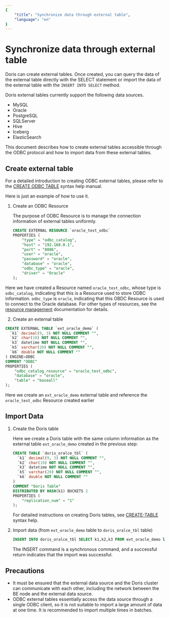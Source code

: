 ```yaml
---
{
    "title": "Synchronize data through external table",
    "language": "en"
}
---
```


# Synchronize data through external table

Doris can create external tables. Once created, you can query the data of the external table directly with the SELECT statement or import the data of the external table with the `INSERT INTO SELECT` method.

Doris external tables currently support the following data sources.

- MySQL
- Oracle
- PostgreSQL
- SQLServer
- Hive 
- Iceberg
- ElasticSearch

This document describes how to create external tables accessible through the ODBC protocol and how to import data from these external tables.

## Create external table

For a detailed introduction to creating ODBC external tables, please refer to the [CREATE ODBC TABLE](../../../sql-manual/sql-reference/Data-Definition-Statements/Create/CREATE-EXTERNAL-TABLE.md) syntax help manual.

Here is just an example of how to use it.

1. Create an ODBC Resource

   The purpose of ODBC Resource is to manage the connection information of external tables uniformly.

   ```sql
   CREATE EXTERNAL RESOURCE `oracle_test_odbc`
   PROPERTIES (
       "type" = "odbc_catalog",
       "host" = "192.168.0.1",
       "port" = "8086",
       "user" = "oracle",
       "password" = "oracle",
       "database" = "oracle",
       "odbc_type" = "oracle",
       "driver" = "Oracle"
   );
   ```

Here we have created a Resource named `oracle_test_odbc`, whose type is `odbc_catalog`, indicating that this is a Resource used to store ODBC information. `odbc_type` is `oracle`, indicating that this OBDC Resource is used to connect to the Oracle database. For other types of resources, see the [resource management](../../../advanced/resource.md) documentation for details.

2. Create an external table

```sql
CREATE EXTERNAL TABLE `ext_oracle_demo` (
  `k1` decimal(9, 3) NOT NULL COMMENT "",
  `k2` char(10) NOT NULL COMMENT "",
  `k3` datetime NOT NULL COMMENT "",
  `k5` varchar(20) NOT NULL COMMENT "",
  `k6` double NOT NULL COMMENT ""
) ENGINE=ODBC
COMMENT "ODBC"
PROPERTIES (
    "odbc_catalog_resource" = "oracle_test_odbc",
    "database" = "oracle",
    "table" = "baseall"
);
```

Here we create an `ext_oracle_demo` external table and reference the `oracle_test_odbc` Resource created earlier

## Import Data

1. Create the Doris table

   Here we create a Doris table with the same column information as the external table `ext_oracle_demo` created in the previous step:

   ```sql
   CREATE TABLE `doris_oralce_tbl` (
     `k1` decimal(9, 3) NOT NULL COMMENT "",
     `k2` char(10) NOT NULL COMMENT "",
     `k3` datetime NOT NULL COMMENT "",
     `k5` varchar(20) NOT NULL COMMENT "",
     `k6` double NOT NULL COMMENT ""
   )
   COMMENT "Doris Table"
   DISTRIBUTED BY HASH(k1) BUCKETS 2
   PROPERTIES (
       "replication_num" = "1"
   );
   ```

   For detailed instructions on creating Doris tables, see [CREATE-TABLE](../../../sql-manual/sql-reference/Data-Definition-Statements/Create/CREATE-TABLE.md) syntax help.

2. Import data (from `ext_oracle_demo` table to `doris_oralce_tbl` table)

   ```sql
   INSERT INTO doris_oralce_tbl SELECT k1,k2,k3 FROM ext_oracle_demo limit 200
   ```
   
   The INSERT command is a synchronous command, and a successful return indicates that the import was successful.

## Precautions

- It must be ensured that the external data source and the Doris cluster can communicate with each other, including the network between the BE node and the external data source.
- ODBC external tables essentially access the data source through a single ODBC client, so it is not suitable to import a large amount of data at one time. It is recommended to import multiple times in batches.
